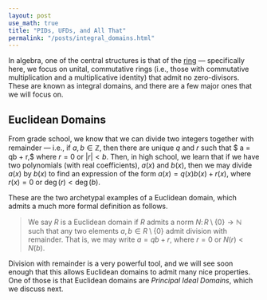 ```yaml
---
layout: post
use_math: true
title: "PIDs, UFDs, and All That"
permalink: "/posts/integral_domains.html"
---
```


In algebra, one of the central structures is that of the [ring](https://en.wikipedia.org/wiki/Ring_(mathematics)) — specifically here, we focus on unital, commutative rings (i.e., those with commutative multiplication and a multiplicative identity) that admit no zero-divisors. These are known as integral domains, and there are a few major ones that we will focus on.

## Euclidean Domains
From grade school, we know that we can divide two integers together with remainder — i.e., if $a,b\in \mathbb{Z}$, then there are unique $q$ and $r$ such that $ a = qb + r,$ where $r = 0$ or $|r| < b$. Then, in high school, we learn that if we have two polynomials (with real coefficients), $a(x)$ and $b(x)$, then we may divide $a(x)$ by $b(x)$ to find an expression of the form $a(x) = q(x)b(x) + r(x)$, where $r(x) = 0$ or $\deg(r) < \deg(b)$.

These are the two archetypal examples of a Euclidean domain, which admits a much more formal definition as follows.
> We say $R$ is a Euclidean domain if $R$ admits a norm $N\colon R\setminus \{0\}\rightarrow \mathbb{N}$ such that any two elements $a,b\in R\setminus \{0\}$ admit division with remainder. That is, we may write $a = qb + r$, where $r = 0$ or $N(r) < N(b)$.

Division with remainder is a very powerful tool, and we will see soon enough that this allows Euclidean domains to admit many nice properties. One of those is that Euclidean domains are _Principal Ideal Domains_, which we discuss next.
